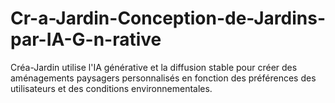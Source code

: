 # Cr-a-Jardin-Conception-de-Jardins-par-IA-G-n-rative
Créa-Jardin utilise l'IA générative et la diffusion stable pour créer des aménagements paysagers personnalisés en fonction des préférences des utilisateurs et des conditions environnementales.

